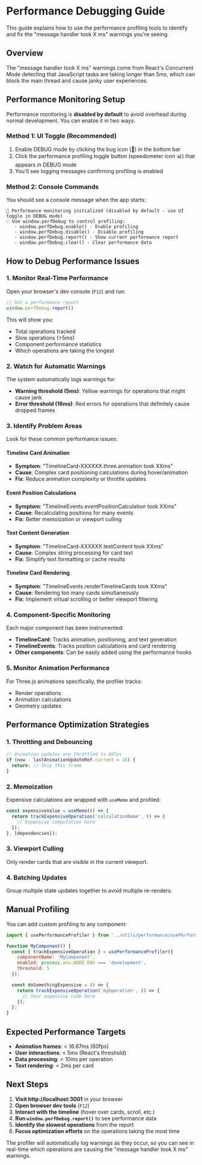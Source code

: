 # Performance Debugging Guide

This guide explains how to use the performance profiling tools to identify and fix the "message handler took X ms" warnings you're seeing.

## Overview

The "message handler took X ms" warnings come from React's Concurrent Mode detecting that JavaScript tasks are taking longer than 5ms, which can block the main thread and cause janky user experiences.

## Performance Monitoring Setup

Performance monitoring is **disabled by default** to avoid overhead during normal development. You can enable it in two ways:

### Method 1: UI Toggle (Recommended)

1. Enable DEBUG mode by clicking the bug icon (🐛) in the bottom bar
2. Click the performance profiling toggle button (speedometer icon 📊) that appears in DEBUG mode
3. You'll see logging messages confirming profiling is enabled

### Method 2: Console Commands

You should see a console message when the app starts:

```
🚀 Performance monitoring initialized (disabled by default - use UI toggle in DEBUG mode)
💡 Use window.perfDebug to control profiling:
   - window.perfDebug.enable() - Enable profiling
   - window.perfDebug.disable() - Disable profiling
   - window.perfDebug.report() - Show current performance report
   - window.perfDebug.clear() - Clear performance data
```

## How to Debug Performance Issues

### 1. Monitor Real-Time Performance

Open your browser's dev console (`F12`) and run:

```javascript
// Get a performance report
window.perfDebug.report()
```

This will show you:
- Total operations tracked
- Slow operations (>5ms)
- Component performance statistics
- Which operations are taking the longest

### 2. Watch for Automatic Warnings

The system automatically logs warnings for:
- **Warning threshold (5ms)**: Yellow warnings for operations that might cause jank
- **Error threshold (16ms)**: Red errors for operations that definitely cause dropped frames

### 3. Identify Problem Areas

Look for these common performance issues:

#### Timeline Card Animation
- **Symptom**: "TimelineCard-XXXXXX.three.animation took XXms"
- **Cause**: Complex card positioning calculations during hover/animation
- **Fix**: Reduce animation complexity or throttle updates

#### Event Position Calculations
- **Symptom**: "TimelineEvents.eventPositionCalculation took XXms"
- **Cause**: Recalculating positions for many events
- **Fix**: Better memoization or viewport culling

#### Text Content Generation
- **Symptom**: "TimelineCard-XXXXXX.textContent took XXms"
- **Cause**: Complex string processing for card text
- **Fix**: Simplify text formatting or cache results

#### Timeline Card Rendering
- **Symptom**: "TimelineEvents.renderTimelineCards took XXms"
- **Cause**: Rendering too many cards simultaneously
- **Fix**: Implement virtual scrolling or better viewport filtering

### 4. Component-Specific Monitoring

Each major component has been instrumented:

- **TimelineCard**: Tracks animation, positioning, and text generation
- **TimelineEvents**: Tracks position calculations and card rendering
- **Other components**: Can be easily added using the performance hooks

### 5. Monitor Animation Performance

For Three.js animations specifically, the profiler tracks:
- Render operations
- Animation calculations
- Geometry updates

## Performance Optimization Strategies

### 1. Throttling and Debouncing

```javascript
// Animation updates are throttled to 60fps
if (now - lastAnimationUpdateRef.current < 16) {
  return; // Skip this frame
}
```

### 2. Memoization

Expensive calculations are wrapped with `useMemo` and profiled:

```javascript
const expensiveValue = useMemo(() => {
  return trackExpensiveOperation('calculationName', () => {
    // Expensive computation here
  });
}, [dependencies]);
```

### 3. Viewport Culling

Only render cards that are visible in the current viewport.

### 4. Batching Updates

Group multiple state updates together to avoid multiple re-renders.

## Manual Profiling

You can add custom profiling to any component:

```javascript
import { usePerformanceProfiler } from '../utils/performance/usePerformanceProfiler';

function MyComponent() {
  const { trackExpensiveOperation } = usePerformanceProfiler({
    componentName: 'MyComponent',
    enabled: process.env.NODE_ENV === 'development',
    threshold: 5
  });

  const doSomethingExpensive = () => {
    return trackExpensiveOperation('myOperation', () => {
      // Your expensive code here
    });
  };
}
```

## Expected Performance Targets

- **Animation frames**: < 16.67ms (60fps)
- **User interactions**: < 5ms (React's threshold)
- **Data processing**: < 10ms per operation
- **Text rendering**: < 2ms per card

## Next Steps

1. **Visit http://localhost:3001** in your browser
2. **Open browser dev tools** (`F12`)
3. **Interact with the timeline** (hover over cards, scroll, etc.)
4. **Run `window.perfDebug.report()`** to see performance data
5. **Identify the slowest operations** from the report
6. **Focus optimization efforts** on the operations taking the most time

The profiler will automatically log warnings as they occur, so you can see in real-time which operations are causing the "message handler took X ms" warnings.